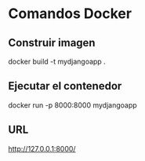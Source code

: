 # Comandos Docker

## Construir imagen
docker build -t mydjangoapp .

## Ejecutar el contenedor
docker run -p 8000:8000 mydjangoapp

## URL
http://127.0.0.1:8000/